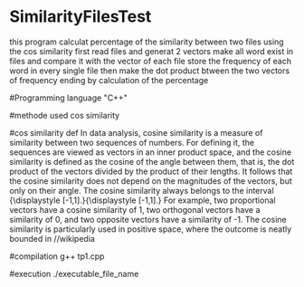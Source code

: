 # SimilarityFilesTest
this program calculat percentage of the similarity between two files using the cos similarity first read files and generat 2 vectors make all word exist in files and compare it with the vector of each file store the frequency of each word in every single file then make the dot product btween the two vectors of frequency ending by calculation of the percentage

#Programming language "C++"

#methode used cos similarity

#cos similarity def In data analysis, cosine similarity is a measure of similarity between two sequences of numbers. For defining it, the sequences are viewed as vectors in an inner product space, and the cosine similarity is defined as the cosine of the angle between them, that is, the dot product of the vectors divided by the product of their lengths. It follows that the cosine similarity does not depend on the magnitudes of the vectors, but only on their angle. The cosine similarity always belongs to the interval {\displaystyle [-1,1].}{\displaystyle [-1,1].} For example, two proportional vectors have a cosine similarity of 1, two orthogonal vectors have a similarity of 0, and two opposite vectors have a similarity of -1. The cosine similarity is particularly used in positive space, where the outcome is neatly bounded in //wikipedia

#compilation g++ tp1.cpp

#execution ./executable_file_name
